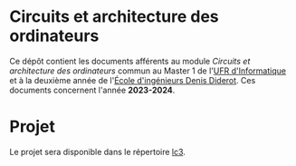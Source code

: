 # Circuits et architecture des ordinateurs

Ce dépôt contient les documents afférents au module _Circuits et architecture
des ordinateurs_ commun au Master 1 de l'[UFR
d'Informatique](http://www.informatique.univ-paris-diderot.fr/Accueil) et à la
deuxième année de l'[École d'ingénieurs Denis
Diderot](https://u-paris.fr/eidd/). Ces documents concernent l'année
**2023-2024**.

# Projet

Le projet sera disponible dans le répertoire [lc3](lc3/).
